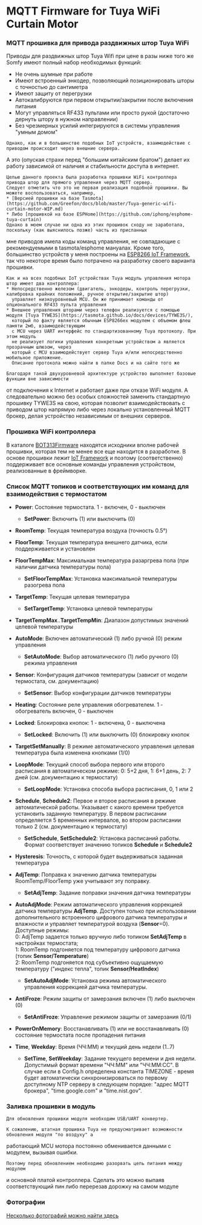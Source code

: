 # MQTT Firmware for Tuya WiFi Curtain Motor
### MQTT прошивка для привода раздвижных штор Tuya WiFi

   Приводы для раздвижных штор Tuya Wifi при цене в разы ниже того же Somfy имеют полный набор необходимых функций:
   * Не очень шумные при работе
   * Имеют встроенный энкодер, позволяющий позиционировать шторы с точностью до сантиметра
   * Имеют защиту от перегрузки
   * Автокалибруются при первом открытии/закрытии после включения питания
   * Могут управляться RF433 пультами или просто рукой (достаточно дернуть штору в нужном направлении)
   * Без чрезмерных усилий интегрируются в системы управления "умным домом"
   
    Однако, как и в большинстве подобных IoT устройств, взаимодействие с приводом происходит через внешние сервера. 
А это (опуская страхи перед "большим китайским братом") делает их работу зависимой от наличия и стабильности 
доступа в интернет.

    Целью данного проекта была разработка прошивки WiFi контроллера привода штор для прямого управления через MQTT сервер.
    Следует отметить что это не первая реализация подобной прошивки. Вы можете воспользоваться, например,
    * [Версией прошивки на базе Tasmota](https://github.com/Greefon/docs/blob/master/Tuya-generic-wifi-curtain-motor-WIP.md)
    * Либо [прошивкой на базе ESPHome](https://github.com/iphong/esphome-tuya-curtain)
    Однако в моем случае ни одна из этих прошивок сходу не заработала, поскольку (как выяснилось позже) часть из присланных 
мне приводов имела коды команд управления, не совпадающие с рекомендуемыми в tasmota/esphome мануалах. Кроме того,
большинство устройств у меня построены на [ESP8266 IoT Framework](https://github.com/mosave/AELib), так что 
некоторе время было потрачено на разработку своего варианта прошивки.

    Как и на всех подобных IoT устройствах Tuya модуль управления мотора штор имеет два контроллера:
    * Непосредственно железом (двигатель, энкодеры, контроль перегрузки, калибровка крайних положений, ручное открытие/закрытие штор) 
      управляет низкоуровневый MCU. Он же принимает команды от опционального RF433 пульта управления
    * Внешнее управления шторами через телефон реализуется с помощью модуля [Tuya TYWE3S](https://tasmota.github.io/docs/devices/TYWE3S/), 
      который по факту является обычным ESP8266ex модулем с объемом флеш памяти 2мб, взаимодействующим 
      с MCU через UART интерфейс по стандартизованному Tuya протоколу. При этом модуль 
      не реализует логики управления конкретным устройством а является прозрачным шлюзом, через 
      который с MCU взаимодействует сервер Tuya и/или непосредственно мобильное приложение. 
      Описание протокола можно найти в папке Docs и на сайте того же 
      
    Благодаря такой двухуровневой архитектуре устройство выполняет базовые функции вне зависимости 
от подключения к Internet и работает даже при отказе WiFi модуля. А следовательно можно без особых 
сложностей заменить стандартную прошивку TYWE3S на свою, которая позволит взаимодействовать с приводом штор
напрямую либо через локально установленный MQTT брокер, делая устройство независимым от внешних серверов.

### Прошивка WiFi контроллера

В каталоге [BOT313Firmware](https://github.com/mosave/Beok2MQTT/tree/main/BOT313Firmware) находятся исходники вполне рабочей прошивки, которая тем не менее все еще находится в разработке. В основе прошивки лежит [IoT Framework](https://github.com/mosave/AELib) и поэтому (соответственно) поддерживает все основные команды управления устройством, реализованные в фреймворке.

### Список MQTT топиков и соответствующих им команд для взаимодействия с термостатом

 * **Power**: Состояние термостата. 1 - включен, 0 - выключен
   * **SetPower**: Включить (1) или выключить (0)
 * **RoomTemp**: Текущая температура воздуха (точность 0.5°)
 * **FloorTemp**: Текущая температура внешнего датчика, если поддерживается и установлен
 * **FloorTempMax**: Максимальная температура разаргрева пола (при наличии датчика температуры пола)
   * **SetFloorTempMax**: Установка максимальной температуры разогрева пола
 * **TargetTemp**: Текущая целевая температура
   * **SetTargetTemp**: Установка целевой температуры
 * **TargetTempMax**..**TargetTempMin**: Диапазон допустимых значений целевой температуры

 * **AutoMode**: Включен автоматический (1) либо ручной (0) режим управления
   * **SetAutoMode**: Выбор автоматического (1) либо ручного (0) режима управления

 * **Sensor**: Конфигурация датчиков температуры (зависит от модели термостата, см. документацию)
   * **SetSensor**: Выбор конфигурации датчиков температуры

 * **Heating**: Состояние реле управления обогревателем. 1 - обогреватель включен, 0 - выключен
 * **Locked**: Блокировка кнопок: 1 - включена, 0 - выключена
   * **SetLocked**: Включить (1) или выключить (0) блокировку кнопок
 * **TargetSetManually**: В режиме автоматического управления целевая температура была изменена кнопками (1/0)

 * **LoopMode**: Текущий способ выбора первого или второго расписания в автоматическом режиме: 0: 5+2 дня, 1: 6+1 день, 2: 7 дней (см. документацию к термостату)
   * **SetLoopMode**: Установка способа выбора расписания, 0, 1 или 2 

 * **Schedule**, **Schedule2**: Первое и второе расписания в режиме автоматической работы. Указывает 
   с какого времени требуется установить заданную температуру. В первом расписании определяется 5 временных интервалов,
   во втором расписании только 2 (см. документацию к термостату)
   * **SetSchedule**, **SetSchedule2**: Установка расписаний работы. Формат соответствует значению топиков **Schedule** и **Schedule2**

 * **Hysteresis**: Точность, с которой будет выдерживаться заданная температура
 * **AdjTemp**: Поправка к значению датчика температуры RoomTemp/FloorTemp уже учитывают эту поправку.
   * **SetAdjTemp**: Задание поправки значения датчика температуры
 * **AutoAdjMode**: Режим автоматического управления коррекцией датчика температуры **AdjTemp**. Доступен только при использовании дополнительного 
   встроенного цифрового датчика температуры и влажности и управляет температурой воздуха (**Sensor**=0).\
    Доступные режимы:\
    0: AdjTemp задается только вручную либо топиком **SetAdjTemp** в настройках термостата;\
    1: RoomTemp подгоняется под температуру цифрового датчика (топик **Sensor/Temperature**)\
    2: RoomTemp подгоняется под субъективно ощущаемую температуру ("индекс тепла", топик **Sensor/HeatIndex**)
   * **SetAutoAdjMode**: Установка режима автоматического управления коррекцией датчика температуры.
 * **AntiFroze**: Режим защиты от замерзания включен (1) либо выключен (0)
   * **SetAntiFroze**: Управление режимом защиты от замерзания (0/1)
 * **PowerOnMemory**: Восстанавливать (1) или не восстанавливать (0) состояние термостата после пропадения питания
 * **Time**, **Weekday**: Время (ЧЧ:ММ) и текущий день недели (1..7)
   * **SetTime**, **SetWeekday**: Задание текущего веремени и дня недели. Допустимый формат времени "ЧЧ:ММ" или "ЧЧ:ММ:СС". В случае если в Config.h определена константа 
     TIMEZONE - время будет автоматически синхронизироваться по первому доступному NTP серверу в следующем порядке: "адрес MQTT брокера", "time.google.com" и "time.nist.gov".

### Заливка прошивки в модуль

    Для обновления прошивки модуля необходим USB/UART конвертер.

    К сожалению, штатная прошивка Tuya не предусматривает возможности обновления модуля "по воздуху" а 
работающий MCU мотора постоянно обменивается данными с модулем, вызывая ошибки.

    Поэтому перед обновлением необходимо разорвать цепь питания между модулем 
и основной платой контроллера. Сделать это можно выпаяв соответствующий пин либо перерезав дорожку на самом модуле


### Фотографии

[Несколько фотографий можно найти здесь](https://github.com/mosave/Beok2MQTT/tree/main/Photos)


